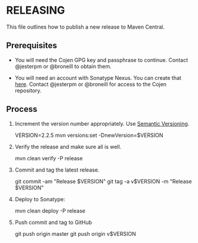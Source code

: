 RELEASING
=========

This file outlines how to publish a new release to Maven Central.

Prerequisites 
-------------

* You will need the Cojen GPG key and passphrase to continue.  Contact
  @jesterpm or @broneill to obtain them.

* You will need an account with Sonatype Nexus. You can create that
  [here](https://issues.sonatype.org/secure/Signup!default.jspa). Contact
  @jesterpm or @broneill for access to the Cojen repository.

Process
-------

1. Increment the version number appropriately.
   Use [Semantic Versioning](http://semver.org/).

    VERSION=2.2.5
    mvn versions:set -DnewVersion=$VERSION

2. Verify the release and make sure all is well.

    mvn clean verify -P release

3. Commit and tag the latest release.

    git commit -am "Release $VERSION"
    git tag -a v$VERSION -m "Release $VERSION"

4. Deploy to Sonatype:

    mvn clean deploy -P release

5. Push commit and tag to GitHub

    git push origin master
    git push origin v$VERSION


